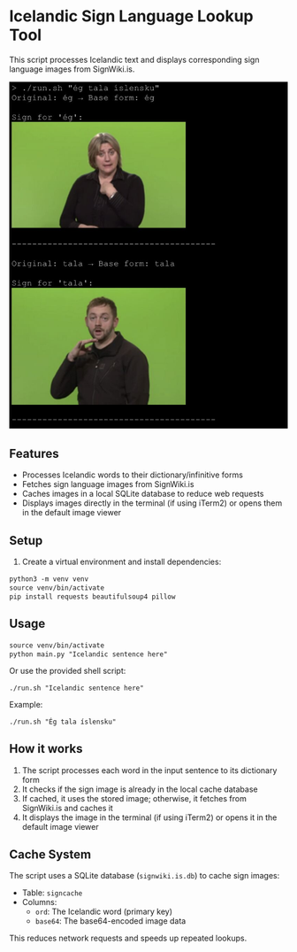 # Icelandic Sign Language Lookup Tool

This script processes Icelandic text and displays corresponding sign language images from SignWiki.is.

![Screenshot](screenshot.png)

## Features

- Processes Icelandic words to their dictionary/infinitive forms
- Fetches sign language images from SignWiki.is
- Caches images in a local SQLite database to reduce web requests
- Displays images directly in the terminal (if using iTerm2) or opens them in the default image viewer

## Setup

1. Create a virtual environment and install dependencies:
```
python3 -m venv venv
source venv/bin/activate
pip install requests beautifulsoup4 pillow
```

## Usage

```
source venv/bin/activate
python main.py "Icelandic sentence here"
```

Or use the provided shell script:
```
./run.sh "Icelandic sentence here"
```

Example:
```
./run.sh "Ég tala íslensku"
```

## How it works

1. The script processes each word in the input sentence to its dictionary form
2. It checks if the sign image is already in the local cache database
3. If cached, it uses the stored image; otherwise, it fetches from SignWiki.is and caches it
4. It displays the image in the terminal (if using iTerm2) or opens it in the default image viewer

## Cache System

The script uses a SQLite database (`signwiki.is.db`) to cache sign images:
- Table: `signcache`
- Columns: 
  - `ord`: The Icelandic word (primary key)
  - `base64`: The base64-encoded image data

This reduces network requests and speeds up repeated lookups.
